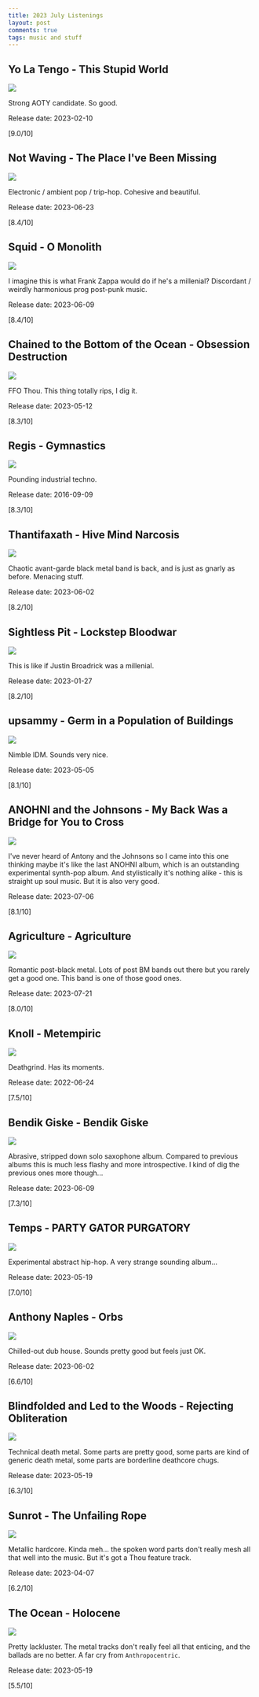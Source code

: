 ```yaml
---
title: 2023 July Listenings
layout: post
comments: true
tags: music and stuff
---
```


## Yo La Tengo - This Stupid World

  ![](https://f4.bcbits.com/img/a0932855106_16.jpg)

  Strong AOTY candidate. So good.

  Release date: 2023-02-10

  [9.0/10]

## Not Waving - The Place I've Been Missing

  ![](https://f4.bcbits.com/img/a3539783518_16.jpg)

  Electronic / ambient pop / trip-hop. Cohesive and beautiful.

  Release date: 2023-06-23

  [8.4/10]

## Squid - O Monolith

  ![](https://f4.bcbits.com/img/a1582129034_16.jpg)

  I imagine this is what Frank Zappa would do if he's a millenial? Discordant / weirdly harmonious prog post-punk music.

  Release date: 2023-06-09

  [8.4/10]

## Chained to the Bottom of the Ocean - Obsession Destruction

  ![](https://f4.bcbits.com/img/a3126224053_16.jpg)

  FFO Thou. This thing totally rips, I dig it.

  Release date: 2023-05-12

  [8.3/10]

## Regis - Gymnastics

  ![](https://assets.boomkat.com/spree/products/434226/large/8718723090438.jpg)

  Pounding industrial techno.

  Release date: 2016-09-09

  [8.3/10]

## Thantifaxath - Hive Mind Narcosis

  ![](https://f4.bcbits.com/img/a3502633251_16.jpg)

  Chaotic avant-garde black metal band is back, and is just as gnarly as before. Menacing stuff.

  Release date: 2023-06-02

  [8.2/10]

## Sightless Pit - Lockstep Bloodwar

  ![](https://f4.bcbits.com/img/a0479069723_16.jpg)

  This is like if Justin Broadrick was a millenial.

  Release date: 2023-01-27

  [8.2/10]

## upsammy - Germ in a Population of Buildings

  ![](https://f4.bcbits.com/img/a0851262655_16.jpg)

  Nimble IDM. Sounds very nice.

  Release date: 2023-05-05

  [8.1/10]

## ANOHNI and the Johnsons - My Back Was a Bridge for You to Cross

  ![](https://f4.bcbits.com/img/a0577757592_10.jpg)

  I've never heard of Antony and the Johnsons so I came into this one thinking maybe it's like the last ANOHNI album, which is an outstanding experimental synth-pop album. And stylistically it's nothing alike - this is straight up soul music. But it is also very good.

  Release date: 2023-07-06

  [8.1/10]

## Agriculture - Agriculture

  ![](https://f4.bcbits.com/img/a0553098895_16.jpg)

  Romantic post-black metal. Lots of post BM bands out there but you rarely get a good one. This band is one of those good ones.

  Release date: 2023-07-21

  [8.0/10]

## Knoll - Metempiric

  ![](https://f4.bcbits.com/img/a0603776806_16.jpg)

  Deathgrind. Has its moments.

  Release date: 2022-06-24

  [7.5/10]

## Bendik Giske - Bendik Giske

  ![](https://f4.bcbits.com/img/a2192246533_16.jpg)

  Abrasive, stripped down solo saxophone album. Compared to previous albums this is much less flashy and more introspective. I kind of dig the previous ones more though...

  Release date: 2023-06-09

  [7.3/10]

## Temps - PARTY GATOR PURGATORY

  ![](https://f4.bcbits.com/img/a2571170960_16.jpg)

  Experimental abstract hip-hop. A very strange sounding album...

  Release date: 2023-05-19

  [7.0/10]

## Anthony Naples - Orbs

  ![](https://f4.bcbits.com/img/a1371724958_16.jpg)

  Chilled-out dub house. Sounds pretty good but feels just OK.

  Release date: 2023-06-02

  [6.6/10]

## Blindfolded and Led to the Woods - Rejecting Obliteration

  ![](https://f4.bcbits.com/img/a2323393399_16.jpg)

  Technical death metal. Some parts are pretty good, some parts are kind of generic death metal, some parts are borderline deathcore chugs.

  Release date: 2023-05-19

  [6.3/10]

## Sunrot - The Unfailing Rope

  ![](https://f4.bcbits.com/img/a0542573275_16.jpg)

  Metallic hardcore. Kinda meh... the spoken word parts don't really mesh all that well into the music. But it's got a Thou feature track.

  Release date: 2023-04-07

  [6.2/10]

## The Ocean - Holocene

  ![](https://f4.bcbits.com/img/a1499690362_16.jpg)

  Pretty lackluster. The metal tracks don't really feel all that enticing, and the ballads are no better. A far cry from `Anthropocentric`.

  Release date: 2023-05-19

  [5.5/10]
